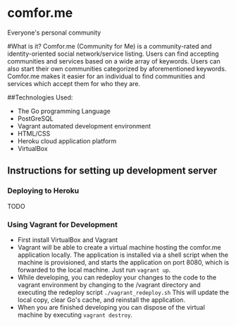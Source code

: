 # comfor.me
Everyone's personal community

#What is it?
Comfor.me (Community for Me) is a community-rated and identity-oriented 
social network/service listing. Users can find accepting communities and
services based on a wide array of keywords. Users can also start their own
communities categorized by aforementioned keywords. Comfor.me makes it easier
for an individual to find communities and services which accept them for who
they are.

##Technologies Used:
* The Go programming Language
* PostGreSQL
* Vagrant automated development environment
* HTML/CSS
* Heroku cloud application platform
* VirtualBox

## Instructions for setting up development server
### Deploying to Heroku
TODO

### Using Vagrant for Development
* First install VirtualBox and Vagrant
* Vagrant will be able to create a virtual machine hosting the
  comfor.me application locally. The application is installed
  via a shell script when the machine is provisioned, and starts
  the application on port 8080, which is forwarded to the local
  machine. Just run `vagrant up`.
* While developing, you can redeploy your changes to the code to
  the vagrant environment by changing to the /vagrant directory
  and executing the redeploy script `./vagrant_redeploy.sh` This
  will update the local copy, clear Go's cache, and reinstall
  the application.
* When you are finished developing you can dispose of the virtual
  machine by executing `vagrant destroy`.
